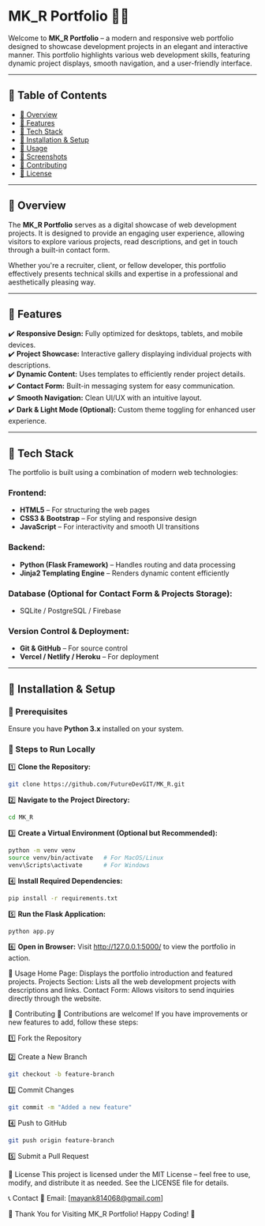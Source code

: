 # **MK_R Portfolio** 🎨🚀  

Welcome to **MK_R Portfolio** – a modern and responsive web portfolio designed to showcase development projects in an elegant and interactive manner. This portfolio highlights various web development skills, featuring dynamic project displays, smooth navigation, and a user-friendly interface.  

---

## **📌 Table of Contents**  
- [🔹 Overview](#-overview)  
- [🔹 Features](#-features)  
- [🔹 Tech Stack](#-tech-stack)  
- [🔹 Installation & Setup](#-installation--setup)  
- [🔹 Usage](#-usage)  
- [🔹 Screenshots](#-screenshots)  
- [🔹 Contributing](#-contributing)  
- [🔹 License](#-license)  

---

## **🔹 Overview**  
The **MK_R Portfolio** serves as a digital showcase of web development projects. It is designed to provide an engaging user experience, allowing visitors to explore various projects, read descriptions, and get in touch through a built-in contact form.  

Whether you're a recruiter, client, or fellow developer, this portfolio effectively presents technical skills and expertise in a professional and aesthetically pleasing way.  

---

## **🔹 Features**  
✔️ **Responsive Design:** Fully optimized for desktops, tablets, and mobile devices.  
✔️ **Project Showcase:** Interactive gallery displaying individual projects with descriptions.  
✔️ **Dynamic Content:** Uses templates to efficiently render project details.  
✔️ **Contact Form:** Built-in messaging system for easy communication.  
✔️ **Smooth Navigation:** Clean UI/UX with an intuitive layout.  
✔️ **Dark & Light Mode (Optional):** Custom theme toggling for enhanced user experience.  

---

## **🔹 Tech Stack**  
The portfolio is built using a combination of modern web technologies:  

### **Frontend:**  
- **HTML5** – For structuring the web pages  
- **CSS3 & Bootstrap** – For styling and responsive design  
- **JavaScript** – For interactivity and smooth UI transitions  

### **Backend:**  
- **Python (Flask Framework)** – Handles routing and data processing  
- **Jinja2 Templating Engine** – Renders dynamic content efficiently  

### **Database (Optional for Contact Form & Projects Storage):**  
- SQLite / PostgreSQL / Firebase  

### **Version Control & Deployment:**  
- **Git & GitHub** – For source control  
- **Vercel / Netlify / Heroku** – For deployment  

---

## **🔹 Installation & Setup**  

### **🔸 Prerequisites**  
Ensure you have **Python 3.x** installed on your system.  

### **🔸 Steps to Run Locally**  

1️⃣ **Clone the Repository:**  
```bash
git clone https://github.com/FutureDevGIT/MK_R.git
```

2️⃣ **Navigate to the Project Directory:**
```bash
cd MK_R
```

3️⃣ **Create a Virtual Environment (Optional but Recommended):**
```bash
python -m venv venv
source venv/bin/activate   # For MacOS/Linux
venv\Scripts\activate      # For Windows
```

4️⃣ **Install Required Dependencies:**
```bash
pip install -r requirements.txt
```

5️⃣ **Run the Flask Application:**
```bash
python app.py
```

6️⃣ **Open in Browser:**
Visit http://127.0.0.1:5000/ to view the portfolio in action.

🔹 Usage
Home Page: Displays the portfolio introduction and featured projects.
Projects Section: Lists all the web development projects with descriptions and links.
Contact Form: Allows visitors to send inquiries directly through the website.

🔹 Contributing 🤝
Contributions are welcome! If you have improvements or new features to add, follow these steps:

1️⃣ Fork the Repository

2️⃣ Create a New Branch
```bash
git checkout -b feature-branch
```

3️⃣ Commit Changes
```bash
git commit -m "Added a new feature"
```

4️⃣ Push to GitHub
```bash
git push origin feature-branch
```

5️⃣ Submit a Pull Request

🔹 License
This project is licensed under the MIT License – feel free to use, modify, and distribute it as needed.
See the LICENSE file for details.

📞 Contact
📧 Email: [mayank814068@gmail.com]

🚀 Thank You for Visiting MK_R Portfolio! Happy Coding! 🎉

